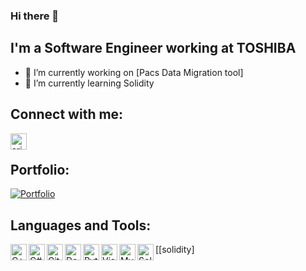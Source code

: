### Hi there 👋


## I'm a Software Engineer working at TOSHIBA

- 🔭 I’m currently working on [Pacs Data Migration tool]
- 🌱 I’m currently learning Solidity

## Connect with me:

[<img align="left" alt="arjunraghurama | LinkedIn" width="26px" src="https://user-images.githubusercontent.com/22273002/98264591-10b4ff80-1fae-11eb-99b3-4e1b60d80b6a.png" />][linkedin]

[linkedin]: https://linkedin.com/in/arjunraghurama
<br />

## Portfolio:

[![Portfolio](https://img.shields.io/website?style=for-the-badge&url=https%3A%2F%2Farjunraghurama.github.io%2Fcv%2F)](https://arjunraghurama.github.io/cv/)
<br />

## Languages and Tools:

[<img align="left" alt="C++" width="26px" src="https://user-images.githubusercontent.com/22273002/98249127-e9553700-1f9b-11eb-9f7d-4d16bd497a6e.png" />][solidity]
<img align="left" alt="C#" width="26px" src="https://user-images.githubusercontent.com/22273002/98249383-2faa9600-1f9c-11eb-8f9b-36e9d5819b46.png" />
<img align="left" alt="GitHub" width="26px" src="https://user-images.githubusercontent.com/22273002/98250758-e0656500-1f9d-11eb-80f0-c22603b77c66.png" />
<img align="left" alt="Docker" width="26px" src="https://user-images.githubusercontent.com/22273002/98249562-62ed2500-1f9c-11eb-8ee3-6b3846062f5d.png" />

<img align="left" alt="Python" width="26px" src="https://user-images.githubusercontent.com/22273002/98250277-3f76aa00-1f9d-11eb-8244-75b04d79149b.png" />
<img align="left" alt="Visual Studio" width="26px" src="https://user-images.githubusercontent.com/22273002/98250575-9b413300-1f9d-11eb-9a39-feb25a88f594.png" />
<img align="left" alt="MySQL" width="26px" src="https://user-images.githubusercontent.com/22273002/98252613-27545a00-1fa0-11eb-9744-584fdf586c34.png" />
[<img align="left" alt="Solidity" width="26px" src="https://user-images.githubusercontent.com/22273002/98339175-4fd86480-2031-11eb-9209-0665034e3cbd.png" />[solidity]



[solidity]: https://solidity.readthedocs.io/en/v0.7.4/
<!-- [solidity]: https://solidity.readthedocs.io/en/v0.7.4/#
-->
<!--
<img align="left" alt=" " width="26px" src=" " />
-->

<!--
[Pacs Data Migration tool]: 
-->
